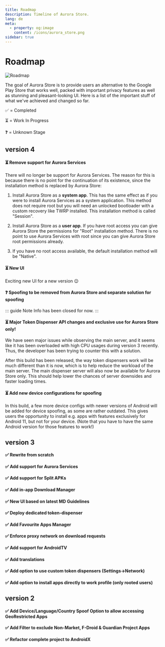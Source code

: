 ```yaml
---
title: Roadmap
description: Timeline of Aurora Store.
lang: de
meta:
  - property: og:image
    content: /icons/aurora_store.png
sidebar: true
---
```


# Roadmap
![Roadmap](https://telegra.ph/file/732c1e50d8c7febfe8c63.png)

The goal of Aurora Store is to provide users an alternative to the Google Play Store that works well, packed with important privacy features as well as stunning and pleasant-looking UI. Here is a list of the important stuff of what we've achieved and changed so far.

✅ = Completed 
  
⏳ = Work In Progress

❓ = Unknown Stage

## version 4

#### ⏳ Remove support for Aurora Services

There will no longer be support for Aurora Services. The reason for this is because there is no point for the continuation of its existence, since the installation method is replaced by Aurora Store:

1. Install Aurora Store as a **system app**. This has the same effect as if you were to install Aurora Services as a system application. This method does not require root but you will need an unlocked bootloader with a custom recovery like TWRP installed. This installation method is called "Session".

2. Install Aurora Store as a **user app**. If you have root access you can give Aurora Store the permissions for "Root" installation method. There is no point to use Aurora Services with root since you can give Aurora Store root permissions already.

3. If you have no root access available, the default installation method will be "Native".


#### ⏳ New UI

Exciting new UI for a new version 😉

#### ❓ Spoofing to be removed from Aurora Store and separate solution for spoofing
::: guide Note
Info has been closed for now.
:::
#### ⏳ Major Token Dispenser API changes and exclusive use for Aurora Store only!

We have seen major issues while observing the main server, and it seems like it has been overloaded with high CPU usages during version 3 recently. Thus, the developer has been trying to counter this with a solution.

After this build has been released, the way token dispensers work will be much different than it is now, which is to help reduce the workload of the main server. The main dispenser server will also now be available for Aurora Store only. This should help lower the chances of server downsides and faster loading times.

#### ⏳ Add new device configurations for spoofing

In this build, a few more device configs with newer versions of Android will be added for device spoofing, as some are rather outdated. This gives users the opportunity to install e.g. apps with features exclusively for Android 11, but not for your device. (Note that you have to have the same Android version for those features to work!)

## version 3

#### ✅ Rewrite from scratch

#### ✅ Add support for Aurora Services

#### ✅ Add support for Split APKs

#### ✅ Add in-app Download Manager

#### ✅ New UI based on latest MD Guidelines

#### ✅ Deploy dedicated token-dispenser

#### ✅ Add Favourite Apps Manager

#### ✅ Enforce proxy network on download requests

#### ✅ Add support for AndroidTV

#### ✅ Add translations

#### ✅ Add option to use custom token dispensers (Settings->Network)

#### ✅ Add option to install apps directly to work profile (only rooted users)

## version 2

#### ✅ Add Device/Language/Country Spoof Option to allow accessing GeoRestricted Apps

#### ✅ Add Filter to exclude Non-Market, F-Droid & Guardian Project Apps

#### ✅ Refactor complete project to AndroidX
